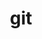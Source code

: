 ---
title: "git"
layout: cache
categories: [package, develop]
meta: {"versions": ["2.40.0"], "compilers": ["gcc@=11.1.0", "gcc@=7.3.1", "oneapi@=2023.1.0", "oneapi@=2023.2.0"], "oss": ["amzn2", "ubuntu20.04"], "platforms": ["linux"], "targets": ["aarch64", "neoverse_n1", "ppc64le", "x86_64", "x86_64_v3"], "stacks": ["aws-ahug", "aws-ahug-aarch64", "aws-isc", "aws-isc-aarch64", "e4s", "e4s-oneapi", "e4s-power", "root"], "num_specs": 43, "num_specs_by_stack": {"aws-ahug-aarch64": 18, "aws-isc-aarch64": 18, "root": 43, "aws-isc": 4, "aws-ahug": 4, "e4s-power": 9, "e4s-oneapi": 5, "e4s": 7}}
spec_details: [{"hash": "tk43i4oim72mhcmvc7l56ncgxebkx3tg", "compiler": "gcc@=7.3.1", "versions": ["2.40.0"], "os": "amzn2", "platform": "linux", "target": "aarch64", "variants": ["build_system=autotools", "+man", "+nls", "+perl", "+subtree", "~svn", "~tcltk"], "stacks": ["aws-ahug-aarch64", "aws-isc-aarch64", "root"], "size": "-", "tarball": "https://binaries.spack.io/develop/build_cache/linux-amzn2-aarch64/gcc-7.3.1/git-2.40.0/linux-amzn2-aarch64-gcc-7.3.1-git-2.40.0-tk43i4oim72mhcmvc7l56ncgxebkx3tg.spack"}, {"hash": "bmovqtbj57a2wcfrzee2ok2w3lil67dx", "compiler": "gcc@=7.3.1", "versions": ["2.40.0"], "os": "amzn2", "platform": "linux", "target": "aarch64", "variants": ["build_system=autotools", "+man", "+nls", "+perl", "+subtree", "~svn", "~tcltk"], "stacks": ["aws-ahug-aarch64", "aws-isc-aarch64", "root"], "size": "-", "tarball": "https://binaries.spack.io/develop/build_cache/linux-amzn2-aarch64/gcc-7.3.1/git-2.40.0/linux-amzn2-aarch64-gcc-7.3.1-git-2.40.0-bmovqtbj57a2wcfrzee2ok2w3lil67dx.spack"}, {"hash": "2c3xxe75klemzjv75ab6qfl6dm3b6x73", "compiler": "gcc@=7.3.1", "versions": ["2.40.0"], "os": "amzn2", "platform": "linux", "target": "aarch64", "variants": ["build_system=autotools", "+man", "+nls", "+perl", "+subtree", "~svn", "~tcltk"], "stacks": ["aws-ahug-aarch64", "aws-isc-aarch64", "root"], "size": "-", "tarball": "https://binaries.spack.io/develop/build_cache/linux-amzn2-aarch64/gcc-7.3.1/git-2.40.0/linux-amzn2-aarch64-gcc-7.3.1-git-2.40.0-2c3xxe75klemzjv75ab6qfl6dm3b6x73.spack"}, {"hash": "ife2kqdb6gvwrtusp5xzmljyeb3dknzc", "compiler": "gcc@=7.3.1", "versions": ["2.40.0"], "os": "amzn2", "platform": "linux", "target": "aarch64", "variants": ["build_system=autotools", "+man", "+nls", "+perl", "+subtree", "~svn", "~tcltk"], "stacks": ["aws-ahug-aarch64", "aws-isc-aarch64", "root"], "size": "-", "tarball": "https://binaries.spack.io/develop/build_cache/linux-amzn2-aarch64/gcc-7.3.1/git-2.40.0/linux-amzn2-aarch64-gcc-7.3.1-git-2.40.0-ife2kqdb6gvwrtusp5xzmljyeb3dknzc.spack"}, {"hash": "wampgw3zb4btzgd3ecwatrrfnzthwkf7", "compiler": "gcc@=7.3.1", "versions": ["2.40.0"], "os": "amzn2", "platform": "linux", "target": "aarch64", "variants": ["build_system=autotools", "+man", "+nls", "+perl", "+subtree", "~svn", "~tcltk"], "stacks": ["aws-ahug-aarch64", "aws-isc-aarch64", "root"], "size": "-", "tarball": "https://binaries.spack.io/develop/build_cache/linux-amzn2-aarch64/gcc-7.3.1/git-2.40.0/linux-amzn2-aarch64-gcc-7.3.1-git-2.40.0-wampgw3zb4btzgd3ecwatrrfnzthwkf7.spack"}, {"hash": "iuxiif6eq4bs3gboioqyjabplpfrrj67", "compiler": "gcc@=7.3.1", "versions": ["2.40.0"], "os": "amzn2", "platform": "linux", "target": "aarch64", "variants": ["build_system=autotools", "+man", "+nls", "+perl", "+subtree", "~svn", "~tcltk"], "stacks": ["aws-ahug-aarch64", "aws-isc-aarch64", "root"], "size": "-", "tarball": "https://binaries.spack.io/develop/build_cache/linux-amzn2-aarch64/gcc-7.3.1/git-2.40.0/linux-amzn2-aarch64-gcc-7.3.1-git-2.40.0-iuxiif6eq4bs3gboioqyjabplpfrrj67.spack"}, {"hash": "7ovzhw5p5baxajv5rkg6jquhckxgbjj6", "compiler": "gcc@=7.3.1", "versions": ["2.40.0"], "os": "amzn2", "platform": "linux", "target": "aarch64", "variants": ["build_system=autotools", "+man", "+nls", "+perl", "+subtree", "~svn", "~tcltk"], "stacks": ["aws-ahug-aarch64", "aws-isc-aarch64", "root"], "size": "-", "tarball": "https://binaries.spack.io/develop/build_cache/linux-amzn2-aarch64/gcc-7.3.1/git-2.40.0/linux-amzn2-aarch64-gcc-7.3.1-git-2.40.0-7ovzhw5p5baxajv5rkg6jquhckxgbjj6.spack"}, {"hash": "u3qlvap7tj54ppisgi3widfa63uzo2zs", "compiler": "gcc@=7.3.1", "versions": ["2.40.0"], "os": "amzn2", "platform": "linux", "target": "aarch64", "variants": ["build_system=autotools", "+man", "+nls", "+perl", "+subtree", "~svn", "~tcltk"], "stacks": ["aws-ahug-aarch64", "aws-isc-aarch64", "root"], "size": "-", "tarball": "https://binaries.spack.io/develop/build_cache/linux-amzn2-aarch64/gcc-7.3.1/git-2.40.0/linux-amzn2-aarch64-gcc-7.3.1-git-2.40.0-u3qlvap7tj54ppisgi3widfa63uzo2zs.spack"}, {"hash": "zy4dkrksczcaku2me7qpzll5mphfxhtu", "compiler": "gcc@=7.3.1", "versions": ["2.40.0"], "os": "amzn2", "platform": "linux", "target": "aarch64", "variants": ["build_system=autotools", "+man", "+nls", "+perl", "+subtree", "~svn", "~tcltk"], "stacks": ["aws-ahug-aarch64", "aws-isc-aarch64", "root"], "size": "-", "tarball": "https://binaries.spack.io/develop/build_cache/linux-amzn2-aarch64/gcc-7.3.1/git-2.40.0/linux-amzn2-aarch64-gcc-7.3.1-git-2.40.0-zy4dkrksczcaku2me7qpzll5mphfxhtu.spack"}, {"hash": "hdr6jcmhokbgyy2akwq57es2kcuxzv7h", "compiler": "gcc@=7.3.1", "versions": ["2.40.0"], "os": "amzn2", "platform": "linux", "target": "neoverse_n1", "variants": ["build_system=autotools", "+man", "+nls", "+perl", "+subtree", "~svn", "~tcltk"], "stacks": ["aws-ahug-aarch64", "aws-isc-aarch64", "root"], "size": "-", "tarball": "https://binaries.spack.io/develop/build_cache/linux-amzn2-neoverse_n1/gcc-7.3.1/git-2.40.0/linux-amzn2-neoverse_n1-gcc-7.3.1-git-2.40.0-hdr6jcmhokbgyy2akwq57es2kcuxzv7h.spack"}, {"hash": "gbmh4jggj465l5db64nzgnilafnfojxb", "compiler": "gcc@=7.3.1", "versions": ["2.40.0"], "os": "amzn2", "platform": "linux", "target": "neoverse_n1", "variants": ["build_system=autotools", "+man", "+nls", "+perl", "+subtree", "~svn", "~tcltk"], "stacks": ["aws-ahug-aarch64", "aws-isc-aarch64", "root"], "size": "-", "tarball": "https://binaries.spack.io/develop/build_cache/linux-amzn2-neoverse_n1/gcc-7.3.1/git-2.40.0/linux-amzn2-neoverse_n1-gcc-7.3.1-git-2.40.0-gbmh4jggj465l5db64nzgnilafnfojxb.spack"}, {"hash": "btiyv26mnneycyfuiprl3sqr2igs2r3y", "compiler": "gcc@=7.3.1", "versions": ["2.40.0"], "os": "amzn2", "platform": "linux", "target": "neoverse_n1", "variants": ["build_system=autotools", "+man", "+nls", "+perl", "+subtree", "~svn", "~tcltk"], "stacks": ["aws-ahug-aarch64", "aws-isc-aarch64", "root"], "size": "-", "tarball": "https://binaries.spack.io/develop/build_cache/linux-amzn2-neoverse_n1/gcc-7.3.1/git-2.40.0/linux-amzn2-neoverse_n1-gcc-7.3.1-git-2.40.0-btiyv26mnneycyfuiprl3sqr2igs2r3y.spack"}, {"hash": "l7g6afssp56eazmdoygv7ylh2fwcfijw", "compiler": "gcc@=7.3.1", "versions": ["2.40.0"], "os": "amzn2", "platform": "linux", "target": "neoverse_n1", "variants": ["build_system=autotools", "+man", "+nls", "+perl", "+subtree", "~svn", "~tcltk"], "stacks": ["aws-ahug-aarch64", "aws-isc-aarch64", "root"], "size": "-", "tarball": "https://binaries.spack.io/develop/build_cache/linux-amzn2-neoverse_n1/gcc-7.3.1/git-2.40.0/linux-amzn2-neoverse_n1-gcc-7.3.1-git-2.40.0-l7g6afssp56eazmdoygv7ylh2fwcfijw.spack"}, {"hash": "2e5t4gweijrkp4v3ltf3iqykgrx7easn", "compiler": "gcc@=7.3.1", "versions": ["2.40.0"], "os": "amzn2", "platform": "linux", "target": "neoverse_n1", "variants": ["build_system=autotools", "+man", "+nls", "+perl", "+subtree", "~svn", "~tcltk"], "stacks": ["aws-ahug-aarch64", "aws-isc-aarch64", "root"], "size": "-", "tarball": "https://binaries.spack.io/develop/build_cache/linux-amzn2-neoverse_n1/gcc-7.3.1/git-2.40.0/linux-amzn2-neoverse_n1-gcc-7.3.1-git-2.40.0-2e5t4gweijrkp4v3ltf3iqykgrx7easn.spack"}, {"hash": "6hur7ncyqpfdeituufk7scjlpgytcqa4", "compiler": "gcc@=7.3.1", "versions": ["2.40.0"], "os": "amzn2", "platform": "linux", "target": "neoverse_n1", "variants": ["build_system=autotools", "+man", "+nls", "+perl", "+subtree", "~svn", "~tcltk"], "stacks": ["aws-ahug-aarch64", "aws-isc-aarch64", "root"], "size": "-", "tarball": "https://binaries.spack.io/develop/build_cache/linux-amzn2-neoverse_n1/gcc-7.3.1/git-2.40.0/linux-amzn2-neoverse_n1-gcc-7.3.1-git-2.40.0-6hur7ncyqpfdeituufk7scjlpgytcqa4.spack"}, {"hash": "obmaewenvuyhwmh7qapwypzwyfzk5w6s", "compiler": "gcc@=7.3.1", "versions": ["2.40.0"], "os": "amzn2", "platform": "linux", "target": "neoverse_n1", "variants": ["build_system=autotools", "+man", "+nls", "+perl", "+subtree", "~svn", "~tcltk"], "stacks": ["aws-ahug-aarch64", "aws-isc-aarch64", "root"], "size": "-", "tarball": "https://binaries.spack.io/develop/build_cache/linux-amzn2-neoverse_n1/gcc-7.3.1/git-2.40.0/linux-amzn2-neoverse_n1-gcc-7.3.1-git-2.40.0-obmaewenvuyhwmh7qapwypzwyfzk5w6s.spack"}, {"hash": "t7muo3vby3oav4xh5lnl55e3adfegaty", "compiler": "gcc@=7.3.1", "versions": ["2.40.0"], "os": "amzn2", "platform": "linux", "target": "neoverse_n1", "variants": ["build_system=autotools", "+man", "+nls", "+perl", "+subtree", "~svn", "~tcltk"], "stacks": ["aws-ahug-aarch64", "aws-isc-aarch64", "root"], "size": "-", "tarball": "https://binaries.spack.io/develop/build_cache/linux-amzn2-neoverse_n1/gcc-7.3.1/git-2.40.0/linux-amzn2-neoverse_n1-gcc-7.3.1-git-2.40.0-t7muo3vby3oav4xh5lnl55e3adfegaty.spack"}, {"hash": "si5usk6p3ove7kx6xrhpvdhyv72ksjgn", "compiler": "gcc@=7.3.1", "versions": ["2.40.0"], "os": "amzn2", "platform": "linux", "target": "neoverse_n1", "variants": ["build_system=autotools", "+man", "+nls", "+perl", "+subtree", "~svn", "~tcltk"], "stacks": ["aws-ahug-aarch64", "aws-isc-aarch64", "root"], "size": "-", "tarball": "https://binaries.spack.io/develop/build_cache/linux-amzn2-neoverse_n1/gcc-7.3.1/git-2.40.0/linux-amzn2-neoverse_n1-gcc-7.3.1-git-2.40.0-si5usk6p3ove7kx6xrhpvdhyv72ksjgn.spack"}, {"hash": "iienxud5vm3u4o3yihubqonaasx5idtw", "compiler": "gcc@=7.3.1", "versions": ["2.40.0"], "os": "amzn2", "platform": "linux", "target": "x86_64_v3", "variants": ["build_system=autotools", "+man", "+nls", "+perl", "+subtree", "~svn", "~tcltk"], "stacks": ["aws-isc", "root", "aws-ahug"], "size": "-", "tarball": "https://binaries.spack.io/develop/build_cache/linux-amzn2-x86_64_v3/gcc-7.3.1/git-2.40.0/linux-amzn2-x86_64_v3-gcc-7.3.1-git-2.40.0-iienxud5vm3u4o3yihubqonaasx5idtw.spack"}, {"hash": "axznf7y5sznxqiouakpq3242vlrid2jl", "compiler": "gcc@=7.3.1", "versions": ["2.40.0"], "os": "amzn2", "platform": "linux", "target": "x86_64_v3", "variants": ["build_system=autotools", "+man", "+nls", "+perl", "+subtree", "~svn", "~tcltk"], "stacks": ["aws-isc", "root", "aws-ahug"], "size": "-", "tarball": "https://binaries.spack.io/develop/build_cache/linux-amzn2-x86_64_v3/gcc-7.3.1/git-2.40.0/linux-amzn2-x86_64_v3-gcc-7.3.1-git-2.40.0-axznf7y5sznxqiouakpq3242vlrid2jl.spack"}, {"hash": "vspzf4cortnphj2ocmpwour4hp2fgdjz", "compiler": "gcc@=7.3.1", "versions": ["2.40.0"], "os": "amzn2", "platform": "linux", "target": "x86_64_v3", "variants": ["build_system=autotools", "+man", "+nls", "+perl", "+subtree", "~svn", "~tcltk"], "stacks": ["aws-isc", "root", "aws-ahug"], "size": "-", "tarball": "https://binaries.spack.io/develop/build_cache/linux-amzn2-x86_64_v3/gcc-7.3.1/git-2.40.0/linux-amzn2-x86_64_v3-gcc-7.3.1-git-2.40.0-vspzf4cortnphj2ocmpwour4hp2fgdjz.spack"}, {"hash": "t7suxwipvzyuqd2zkg5t2fvhcpyelfbk", "compiler": "gcc@=7.3.1", "versions": ["2.40.0"], "os": "amzn2", "platform": "linux", "target": "x86_64_v3", "variants": ["build_system=autotools", "+man", "+nls", "+perl", "+subtree", "~svn", "~tcltk"], "stacks": ["aws-isc", "root", "aws-ahug"], "size": "-", "tarball": "https://binaries.spack.io/develop/build_cache/linux-amzn2-x86_64_v3/gcc-7.3.1/git-2.40.0/linux-amzn2-x86_64_v3-gcc-7.3.1-git-2.40.0-t7suxwipvzyuqd2zkg5t2fvhcpyelfbk.spack"}, {"hash": "7pscdlrdwxvrzqtjl4jgjbhjq5mjkktg", "compiler": "gcc@=11.1.0", "versions": ["2.40.0"], "os": "ubuntu20.04", "platform": "linux", "target": "ppc64le", "variants": ["build_system=autotools", "+man", "+nls", "+perl", "+subtree", "~svn", "~tcltk"], "stacks": ["e4s-power", "root"], "size": "-", "tarball": "https://binaries.spack.io/develop/build_cache/linux-ubuntu20.04-ppc64le/gcc-11.1.0/git-2.40.0/linux-ubuntu20.04-ppc64le-gcc-11.1.0-git-2.40.0-7pscdlrdwxvrzqtjl4jgjbhjq5mjkktg.spack"}, {"hash": "qwh4lte5accnzdmbvlzgboeusp2xkwn7", "compiler": "gcc@=11.1.0", "versions": ["2.40.0"], "os": "ubuntu20.04", "platform": "linux", "target": "ppc64le", "variants": ["build_system=autotools", "+man", "+nls", "+perl", "+subtree", "~svn", "~tcltk"], "stacks": ["e4s-power", "root"], "size": "-", "tarball": "https://binaries.spack.io/develop/build_cache/linux-ubuntu20.04-ppc64le/gcc-11.1.0/git-2.40.0/linux-ubuntu20.04-ppc64le-gcc-11.1.0-git-2.40.0-qwh4lte5accnzdmbvlzgboeusp2xkwn7.spack"}, {"hash": "4z46lkzknnjd5ekeix2zuypndp7xbdbh", "compiler": "gcc@=11.1.0", "versions": ["2.40.0"], "os": "ubuntu20.04", "platform": "linux", "target": "ppc64le", "variants": ["build_system=autotools", "+man", "+nls", "+perl", "+subtree", "~svn", "~tcltk"], "stacks": ["e4s-power", "root"], "size": "-", "tarball": "https://binaries.spack.io/develop/build_cache/linux-ubuntu20.04-ppc64le/gcc-11.1.0/git-2.40.0/linux-ubuntu20.04-ppc64le-gcc-11.1.0-git-2.40.0-4z46lkzknnjd5ekeix2zuypndp7xbdbh.spack"}, {"hash": "37fv475gzjnwg4uhmw637n55byh44alj", "compiler": "gcc@=11.1.0", "versions": ["2.40.0"], "os": "ubuntu20.04", "platform": "linux", "target": "ppc64le", "variants": ["build_system=autotools", "+man", "+nls", "+perl", "+subtree", "~svn", "~tcltk"], "stacks": ["e4s-power", "root"], "size": "-", "tarball": "https://binaries.spack.io/develop/build_cache/linux-ubuntu20.04-ppc64le/gcc-11.1.0/git-2.40.0/linux-ubuntu20.04-ppc64le-gcc-11.1.0-git-2.40.0-37fv475gzjnwg4uhmw637n55byh44alj.spack"}, {"hash": "3xhn7lvowfgno5c7g5cwlirctwcpmwtx", "compiler": "gcc@=11.1.0", "versions": ["2.40.0"], "os": "ubuntu20.04", "platform": "linux", "target": "ppc64le", "variants": ["build_system=autotools", "+man", "+nls", "+perl", "+subtree", "~svn", "~tcltk"], "stacks": ["e4s-power", "root"], "size": "-", "tarball": "https://binaries.spack.io/develop/build_cache/linux-ubuntu20.04-ppc64le/gcc-11.1.0/git-2.40.0/linux-ubuntu20.04-ppc64le-gcc-11.1.0-git-2.40.0-3xhn7lvowfgno5c7g5cwlirctwcpmwtx.spack"}, {"hash": "hwcm6wmkchqylamuzkeksgozunpfvo3w", "compiler": "gcc@=11.1.0", "versions": ["2.40.0"], "os": "ubuntu20.04", "platform": "linux", "target": "ppc64le", "variants": ["build_system=autotools", "+man", "+nls", "+perl", "+subtree", "~svn", "~tcltk"], "stacks": ["e4s-power", "root"], "size": "-", "tarball": "https://binaries.spack.io/develop/build_cache/linux-ubuntu20.04-ppc64le/gcc-11.1.0/git-2.40.0/linux-ubuntu20.04-ppc64le-gcc-11.1.0-git-2.40.0-hwcm6wmkchqylamuzkeksgozunpfvo3w.spack"}, {"hash": "sa6izdm7rah2qmpnfqg2iptpssaxoycz", "compiler": "gcc@=11.1.0", "versions": ["2.40.0"], "os": "ubuntu20.04", "platform": "linux", "target": "ppc64le", "variants": ["build_system=autotools", "+man", "+nls", "+perl", "+subtree", "~svn", "~tcltk"], "stacks": ["e4s-power", "root"], "size": "-", "tarball": "https://binaries.spack.io/develop/build_cache/linux-ubuntu20.04-ppc64le/gcc-11.1.0/git-2.40.0/linux-ubuntu20.04-ppc64le-gcc-11.1.0-git-2.40.0-sa6izdm7rah2qmpnfqg2iptpssaxoycz.spack"}, {"hash": "tq23i7qo5qdw42jh6pmbpvdfoexet4ub", "compiler": "gcc@=11.1.0", "versions": ["2.40.0"], "os": "ubuntu20.04", "platform": "linux", "target": "ppc64le", "variants": ["build_system=autotools", "+man", "+nls", "+perl", "+subtree", "~svn", "~tcltk"], "stacks": ["e4s-power", "root"], "size": "-", "tarball": "https://binaries.spack.io/develop/build_cache/linux-ubuntu20.04-ppc64le/gcc-11.1.0/git-2.40.0/linux-ubuntu20.04-ppc64le-gcc-11.1.0-git-2.40.0-tq23i7qo5qdw42jh6pmbpvdfoexet4ub.spack"}, {"hash": "i66nginfjgh7jw7xeflxvj2iqjdradrx", "compiler": "gcc@=11.1.0", "versions": ["2.40.0"], "os": "ubuntu20.04", "platform": "linux", "target": "ppc64le", "variants": ["build_system=autotools", "+man", "+nls", "+perl", "+subtree", "~svn", "~tcltk"], "stacks": ["e4s-power", "root"], "size": "-", "tarball": "https://binaries.spack.io/develop/build_cache/linux-ubuntu20.04-ppc64le/gcc-11.1.0/git-2.40.0/linux-ubuntu20.04-ppc64le-gcc-11.1.0-git-2.40.0-i66nginfjgh7jw7xeflxvj2iqjdradrx.spack"}, {"hash": "qn5egoeqr6jtgn3neezmhk36cuwmeli7", "compiler": "oneapi@=2023.1.0", "versions": ["2.40.0"], "os": "ubuntu20.04", "platform": "linux", "target": "x86_64", "variants": ["build_system=autotools", "+man", "+nls", "+perl", "+subtree", "~svn", "~tcltk"], "stacks": ["e4s-oneapi", "root"], "size": "-", "tarball": "https://binaries.spack.io/develop/build_cache/linux-ubuntu20.04-x86_64/oneapi-2023.1.0/git-2.40.0/linux-ubuntu20.04-x86_64-oneapi-2023.1.0-git-2.40.0-qn5egoeqr6jtgn3neezmhk36cuwmeli7.spack"}, {"hash": "q3wzrrp4cdfhvhiks4yawimk3yicxdvw", "compiler": "oneapi@=2023.1.0", "versions": ["2.40.0"], "os": "ubuntu20.04", "platform": "linux", "target": "x86_64", "variants": ["build_system=autotools", "+man", "+nls", "+perl", "+subtree", "~svn", "~tcltk"], "stacks": ["e4s-oneapi", "root"], "size": "-", "tarball": "https://binaries.spack.io/develop/build_cache/linux-ubuntu20.04-x86_64/oneapi-2023.1.0/git-2.40.0/linux-ubuntu20.04-x86_64-oneapi-2023.1.0-git-2.40.0-q3wzrrp4cdfhvhiks4yawimk3yicxdvw.spack"}, {"hash": "lfv6tx7mfdabw7ybxwaaf26trrfuqzdg", "compiler": "oneapi@=2023.1.0", "versions": ["2.40.0"], "os": "ubuntu20.04", "platform": "linux", "target": "x86_64", "variants": ["build_system=autotools", "+man", "+nls", "+perl", "+subtree", "~svn", "~tcltk"], "stacks": ["e4s-oneapi", "root"], "size": "-", "tarball": "https://binaries.spack.io/develop/build_cache/linux-ubuntu20.04-x86_64/oneapi-2023.1.0/git-2.40.0/linux-ubuntu20.04-x86_64-oneapi-2023.1.0-git-2.40.0-lfv6tx7mfdabw7ybxwaaf26trrfuqzdg.spack"}, {"hash": "yzyusdwlufckparghj5wpzz4opxpjrwk", "compiler": "oneapi@=2023.1.0", "versions": ["2.40.0"], "os": "ubuntu20.04", "platform": "linux", "target": "x86_64", "variants": ["build_system=autotools", "+man", "+nls", "+perl", "+subtree", "~svn", "~tcltk"], "stacks": ["e4s-oneapi", "root"], "size": "-", "tarball": "https://binaries.spack.io/develop/build_cache/linux-ubuntu20.04-x86_64/oneapi-2023.1.0/git-2.40.0/linux-ubuntu20.04-x86_64-oneapi-2023.1.0-git-2.40.0-yzyusdwlufckparghj5wpzz4opxpjrwk.spack"}, {"hash": "y5tfipgux2uw65cpyixi6pcyher2gtos", "compiler": "oneapi@=2023.2.0", "versions": ["2.40.0"], "os": "ubuntu20.04", "platform": "linux", "target": "x86_64", "variants": ["build_system=autotools", "+man", "+nls", "+perl", "+subtree", "~svn", "~tcltk"], "stacks": ["e4s-oneapi", "root"], "size": "-", "tarball": "https://binaries.spack.io/develop/build_cache/linux-ubuntu20.04-x86_64/oneapi-2023.2.0/git-2.40.0/linux-ubuntu20.04-x86_64-oneapi-2023.2.0-git-2.40.0-y5tfipgux2uw65cpyixi6pcyher2gtos.spack"}, {"hash": "vnwa27nq3fhhtdzdsbktgltdmt5wdiil", "compiler": "gcc@=11.1.0", "versions": ["2.40.0"], "os": "ubuntu20.04", "platform": "linux", "target": "x86_64_v3", "variants": ["build_system=autotools", "+man", "+nls", "+perl", "+subtree", "~svn", "~tcltk"], "stacks": ["root", "e4s"], "size": "-", "tarball": "https://binaries.spack.io/develop/build_cache/linux-ubuntu20.04-x86_64_v3/gcc-11.1.0/git-2.40.0/linux-ubuntu20.04-x86_64_v3-gcc-11.1.0-git-2.40.0-vnwa27nq3fhhtdzdsbktgltdmt5wdiil.spack"}, {"hash": "rcobh25pz46qpls37vuwkaggzsff3szd", "compiler": "gcc@=11.1.0", "versions": ["2.40.0"], "os": "ubuntu20.04", "platform": "linux", "target": "x86_64_v3", "variants": ["build_system=autotools", "+man", "+nls", "+perl", "+subtree", "~svn", "~tcltk"], "stacks": ["root", "e4s"], "size": "-", "tarball": "https://binaries.spack.io/develop/build_cache/linux-ubuntu20.04-x86_64_v3/gcc-11.1.0/git-2.40.0/linux-ubuntu20.04-x86_64_v3-gcc-11.1.0-git-2.40.0-rcobh25pz46qpls37vuwkaggzsff3szd.spack"}, {"hash": "cickh3surncvz6qxv47syjkdda6ayva5", "compiler": "gcc@=11.1.0", "versions": ["2.40.0"], "os": "ubuntu20.04", "platform": "linux", "target": "x86_64_v3", "variants": ["build_system=autotools", "+man", "+nls", "+perl", "+subtree", "~svn", "~tcltk"], "stacks": ["root", "e4s"], "size": "-", "tarball": "https://binaries.spack.io/develop/build_cache/linux-ubuntu20.04-x86_64_v3/gcc-11.1.0/git-2.40.0/linux-ubuntu20.04-x86_64_v3-gcc-11.1.0-git-2.40.0-cickh3surncvz6qxv47syjkdda6ayva5.spack"}, {"hash": "wnhx6k7bpuztlnn7w3m5h3fovqwqi6xw", "compiler": "gcc@=11.1.0", "versions": ["2.40.0"], "os": "ubuntu20.04", "platform": "linux", "target": "x86_64_v3", "variants": ["build_system=autotools", "+man", "+nls", "+perl", "+subtree", "~svn", "~tcltk"], "stacks": ["root", "e4s"], "size": "-", "tarball": "https://binaries.spack.io/develop/build_cache/linux-ubuntu20.04-x86_64_v3/gcc-11.1.0/git-2.40.0/linux-ubuntu20.04-x86_64_v3-gcc-11.1.0-git-2.40.0-wnhx6k7bpuztlnn7w3m5h3fovqwqi6xw.spack"}, {"hash": "vnxt4xtbzrrpztyb46e2jdes2kowukra", "compiler": "gcc@=11.1.0", "versions": ["2.40.0"], "os": "ubuntu20.04", "platform": "linux", "target": "x86_64_v3", "variants": ["build_system=autotools", "+man", "+nls", "+perl", "+subtree", "~svn", "~tcltk"], "stacks": ["root", "e4s"], "size": "-", "tarball": "https://binaries.spack.io/develop/build_cache/linux-ubuntu20.04-x86_64_v3/gcc-11.1.0/git-2.40.0/linux-ubuntu20.04-x86_64_v3-gcc-11.1.0-git-2.40.0-vnxt4xtbzrrpztyb46e2jdes2kowukra.spack"}, {"hash": "hben4gcjgyx3wyj3s6kz5cuj7y7kssyv", "compiler": "gcc@=11.1.0", "versions": ["2.40.0"], "os": "ubuntu20.04", "platform": "linux", "target": "x86_64_v3", "variants": ["build_system=autotools", "+man", "+nls", "+perl", "+subtree", "~svn", "~tcltk"], "stacks": ["root", "e4s"], "size": "-", "tarball": "https://binaries.spack.io/develop/build_cache/linux-ubuntu20.04-x86_64_v3/gcc-11.1.0/git-2.40.0/linux-ubuntu20.04-x86_64_v3-gcc-11.1.0-git-2.40.0-hben4gcjgyx3wyj3s6kz5cuj7y7kssyv.spack"}, {"hash": "wqq3uxtgqwl6goejrxkdvvbyows3ubux", "compiler": "gcc@=11.1.0", "versions": ["2.40.0"], "os": "ubuntu20.04", "platform": "linux", "target": "x86_64_v3", "variants": ["build_system=autotools", "+man", "+nls", "+perl", "+subtree", "~svn", "~tcltk"], "stacks": ["root", "e4s"], "size": "-", "tarball": "https://binaries.spack.io/develop/build_cache/linux-ubuntu20.04-x86_64_v3/gcc-11.1.0/git-2.40.0/linux-ubuntu20.04-x86_64_v3-gcc-11.1.0-git-2.40.0-wqq3uxtgqwl6goejrxkdvvbyows3ubux.spack"}]
---